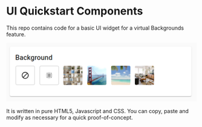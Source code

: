 # UI Quickstart Components

This repo contains code for a basic UI widget for a virtual Backgrounds feature.

![UI Components](images/ui-component.png)

It is written in pure HTML5, Javascript and CSS. You can copy, paste and modify as necessary for a quick proof-of-concept.